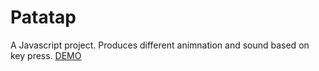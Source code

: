 # Patatap
A Javascript project. 
Produces different animnation and sound based on key press. 
[DEMO](https://rishabkamshetty.github.io/Patatap/)
